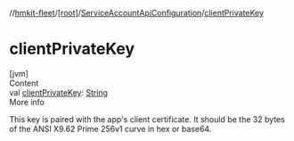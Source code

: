 //[hmkit-fleet](../../../index.md)/[[root]](../index.md)/[ServiceAccountApiConfiguration](index.md)/[clientPrivateKey](client-private-key.md)



# clientPrivateKey  
[jvm]  
Content  
val [clientPrivateKey](client-private-key.md): [String](https://kotlinlang.org/api/latest/jvm/stdlib/kotlin/-string/index.html)  
More info  


This key is paired with the app's client certificate. It should be the 32 bytes of the ANSI X9.62 Prime 256v1 curve in hex or base64.

  



